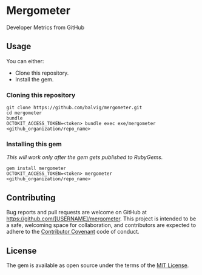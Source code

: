 # Mergometer

Developer Metrics from GitHub

## Usage

You can either:
- Clone this repository.
- Install the gem.

### Cloning this repository
```
git clone https://github.com/balvig/mergometer.git
cd mergometer
bundle
OCTOKIT_ACCESS_TOKEN=<token> bundle exec exe/mergometer <github_organization/repo_name>
```

### Installing this gem
_This will work only after the gem gets published to RubyGems._
```
gem install mergometer
OCTOKIT_ACCESS_TOKEN=<token> mergometer <github_organization/repo_name>
```

## Contributing

Bug reports and pull requests are welcome on GitHub at https://github.com/[USERNAME]/mergometer. This project is intended to be a safe, welcoming space for collaboration, and contributors are expected to adhere to the [Contributor Covenant](http://contributor-covenant.org) code of conduct.


## License

The gem is available as open source under the terms of the [MIT License](http://opensource.org/licenses/MIT).

